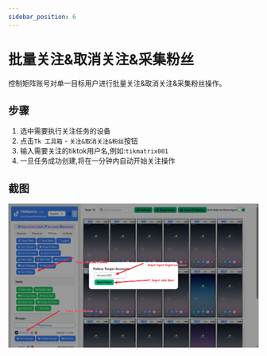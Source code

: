 ```yaml
---
sidebar_position: 6
---
```


# 批量关注&取消关注&采集粉丝

控制矩阵账号对单一目标用户进行批量关注&取消关注&采集粉丝操作。

## 步骤

1. 选中需要执行关注任务的设备
2. 点击`Tk 工具箱` - `关注&取消关注&粉丝`按钮
3. 输入需要关注的tiktok用户名,例如:`tikmatrix001`
4. 一旦任务成功创建,将在一分钟内自动开始关注操作

## 截图

![follow-1.png](../img/follow-1.png)
